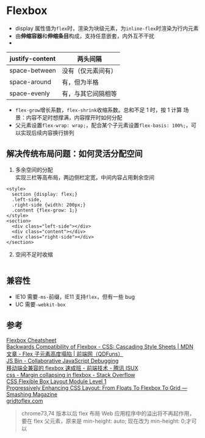 # Flexbox

- display 属性值为`flex`时，渲染为块级元素，为`inline-flex`时渲染为行内元素
- 由**伸缩容器**和**伸缩条目**构成，支持任意嵌套，内外互不干扰
-

| justify-content | 两头间隔           |
| --------------- | ------------------ |
| space-between   | 没有（仅元素间有） |
| space-around    | 有，但为半格       |
| space-evenly    | 有，与其它间隔相等 |

- `flex-grow`增长系数，`flex-shrink`收缩系数。总和不足 1 时，按 1 计算
    场景：内容不足时想撑满，内容撑开时如何分配
- 父元素设置`flex-wrap: wrap;`，配合某个子元素设置`flex-basis: 100%;`，可以实现后续内容换行排列

## 解决传统布局问题：如何灵活分配空间

1. 多余空间的分配  
   实现三栏等高布局，两边侧栏定宽，中间内容占用剩余空间

```
<style>
  section {display: flex;}
  .left-side,
  .right-side {width: 200px;}
  .content {flex-grow: 1;}
</style>
<section>
  <div class="left-side"></div>
  <div class="content"></div>
  <div class="right-side"></div>
</section>
```

2. 空间不足时收缩

```

```

## 兼容性

- IE10 需要`-ms-`前缀，IE11 支持`flex`，但有一些 bug
- UC 需要`-webkit-box`

## 参考

[Flexbox Cheatsheet](http://yoksel.github.io/flex-cheatsheet/)  
[Backwards Compatibility of Flexbox - CSS: Cascading Style Sheets | MDN](https://developer.mozilla.org/en-US/docs/Web/CSS/CSS_Flexible_Box_Layout/Backwards_Compatibility_of_Flexbox#Status_in_browsers)  
[文章 - Flex 子元素高度塌陷 | 前端网（QDFuns）](https://www.qdfuns.com/article/25669/87bd5567ba0af95f5ad0064bf36b7139.html)  
[JS Bin - Collaborative JavaScript Debugging](http://jsbin.com/mesivil/edit?html,css,output)  
[移动端全兼容的 flexbox 速成班 - 前端技术 - 腾讯 ISUX](https://isux.tencent.com/flexbox.html)  
[css - Margin collapsing in flexbox - Stack Overflow](https://stackoverflow.com/a/43882888/5657916)  
[CSS Flexible Box Layout Module Level 1](https://www.w3.org/TR/css-flexbox-1/#flex-containers)  
[Progressively Enhancing CSS Layout: From Floats To Flexbox To Grid — Smashing Magazine](https://www.smashingmagazine.com/2017/07/enhancing-css-layout-floats-flexbox-grid/)  
[gridtoflex.com](https://www.gridtoflex.com/)

> chrome73,74 版本以后 flex 布局 Web 应用程序中的溢出将不再起作用，要在 flex 父元素，原来是 min-height: auto; 现在改为 min-height: 0;才可以
